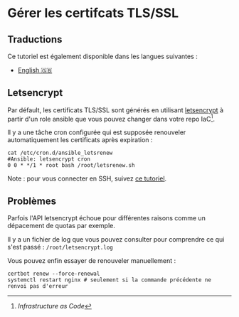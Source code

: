 # Gérer les certifcats TLS/SSL

## Traductions

Ce tutoriel est également disponible dans les langues suivantes :
* [English 🇬🇧](../../../tutorials/tls.md)

## Letsencrypt

Par défault, les certificats TLS/SSL sont générés en utilisant [letsencrypt](https://letsencrypt.org/) à partir d'un role ansible que vous pouvez changer dans votre repo IaC[^1].

Il y a une tâche cron configurée qui est supposée renouveler automatiquement les certificats après expiration :

```shell
cat /etc/cron.d/ansible_letsrenew 
#Ansible: letsencrypt cron
0 0 * */1 * root bash /root/letsrenew.sh
```

Note : pour vous connecter en SSH, suivez [ce tutoriel](./ssh.md).

[^1]: _Infrastructure as Code_

## Problèmes

Parfois l'API letsencrypt échoue pour différentes raisons comme un dépacement de quotas par exemple.

Il y a un fichier de log que vous pouvez consulter pour comprendre ce qui s'est passé : `/root/letsencrypt.log`

Vous pouvez enfin essayer de renouveler manuellement :

```shell
certbot renew --force-renewal
systemctl restart nginx # seulement si la commande précédente ne renvoi pas d'erreur
```
